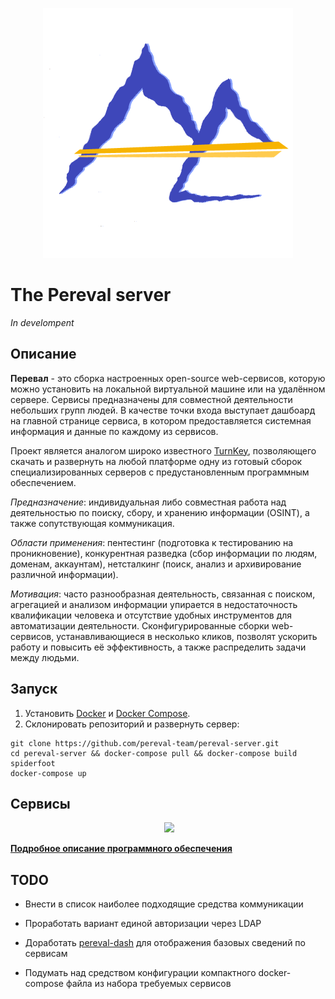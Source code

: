 <p align="center">
  <img src='misc/pereval_logo.png'/>
</p>

# The Pereval server

_In develompent_

## Описание

**Перевал** - это сборка настроенных open-source web-сервисов, которую можно установить на локальной виртуальной машине или на удалённом сервере. Сервисы предназначены для совместной деятельности небольших групп людей. В качестве точки входа выступает дашбоард на главной странице сервиса, в котором предоставляется системная информация и данные по каждому из сервисов.

Проект является аналогом широко известного [TurnKey](https://www.turnkeylinux.org/), позволяющего скачать и развернуть на любой платформе одну из готовый сборок специализированных серверов c предустановленным программным обеспечением.

_Предназначение_: индивидуальная либо совместная работа над деятельностью по поиску, сбору, и хранению информации (OSINT), а также сопутствующая коммуникация.

_Области применения_: пентестинг (подготовка к тестированию на проникновение), конкурентная разведка (сбор информации по людям, доменам, аккаунтам), нетсталкинг (поиск, анализ и архивирование различной информации).

_Мотивация_: часто разнообразная деятельность, связанная с поиском, агрегацией и анализом информации упирается в недостаточность квалификации человека и отсутствие удобных инструментов для автоматизации деятельности. Сконфигурированные сборки web-сервисов, устанавливающиеся в несколько кликов, позволят ускорить работу и повысить её эффективность, а также распределить задачи между людьми.

## Запуск

1. Установить [Docker](https://docs.docker.com/engine/install/) и [Docker Compose](https://docs.docker.com/compose/install/).
1. Склонировать репозиторий и развернуть сервер:
```
git clone https://github.com/pereval-team/pereval-server.git
cd pereval-server && docker-compose pull && docker-compose build spiderfoot
docker-compose up
```

## Сервисы

<p align="center">
  <img src='https://hackpad-attachments.s3.amazonaws.com/hackpad.com_EoF3ngu7pXM_p.724442_1491844991468_undefined'/>
</p>

**[Подробное описание программного обеспечения](SOFT.md)**

## TODO

- Внести в список наиболее подходящие средства коммуникации

- Проработать вариант единой авторизации через LDAP

- Доработать [pereval-dash](https://github.com/pereval-team/pereval-dash) для отображения базовых сведений по сервисам

- Подумать над средством конфигурации компактного docker-compose файла из набора требуемых сервисов

